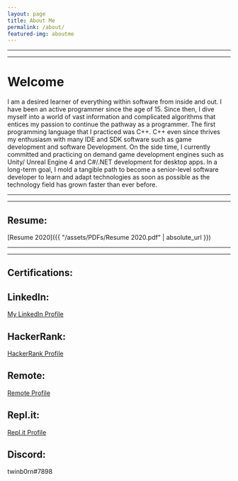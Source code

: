 ```yaml
---
layout: page
title: About Me
permalink: /about/
featured-img: aboutme
---
```



---
---

# Welcome

I am a desired learner of everything within software from inside and out. I have been an active programmer since the age of 15. Since then, I dive myself into a world of vast information and complicated algorithms that entices my passion to continue the pathway as a programmer. The first programming language that I practiced was C++. C++ even since thrives my enthusiasm with many IDE and SDK software such as game development and software Development. On the side time, I currently committed and practicing on demand game development engines such as Unity/ Unreal Engine 4 and C#/.NET development for desktop apps. In a long-term goal, I mold a tangible path to become a senior-level software developer to learn and adapt technologies as soon as possible as the technology field has grown faster than ever before.

---
---

## Resume:
[Resume 2020]({{ "/assets/PDFs/Resume 2020.pdf" | absolute_url }})


---
---

## Certifications:

<script type="text/javascript" src="https://platform.linkedin.com/badges/js/profile.js" async defer></script>
## LinkedIn:

<div class="LI-profile-badge"  data-version="v1" data-size="large" data-locale="en_US" data-type="horizontal" data-theme="dark" data-vanity="joshuanguyensoft1995"><a class="LI-simple-link" href='https://www.linkedin.com/in/joshuanguyensoft1995?trk=profile-badge'>My LinkedIn Profile</a></div>

## HackerRank:                                                        
[HackerRank Profile](https://www.hackerrank.com/twinb0rn?hr_r=1)         

## Remote:
[Remote Profile ](https://remote.com/joshuan)

## Repl.it:
[Repl.it Profile](https://repl.it/@twinb0rn)

## Discord:
twinb0rn#7898
